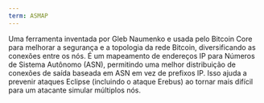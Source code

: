 ```yaml
---
term: ASMAP
---
```


Uma ferramenta inventada por Gleb Naumenko e usada pelo Bitcoin Core para melhorar a segurança e a topologia da rede Bitcoin, diversificando as conexões entre os nós. É um mapeamento de endereços IP para Números de Sistema Autônomo (ASN), permitindo uma melhor distribuição de conexões de saída baseada em ASN em vez de prefixos IP. Isso ajuda a prevenir ataques Eclipse (incluindo o ataque Erebus) ao tornar mais difícil para um atacante simular múltiplos nós.